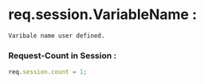 # req.session.VariableName :
    Varibale name user defined.

### Request-Count in Session :

```js
req.session.count = 1;
```

